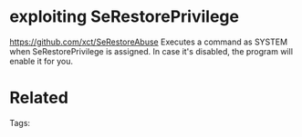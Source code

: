 # exploiting SeRestorePrivilege
https://github.com/xct/SeRestoreAbuse
Executes a command as SYSTEM when SeRestorePrivilege is assigned.
In case it's disabled, the program will enable it for you.

# Related


Tags:

    
